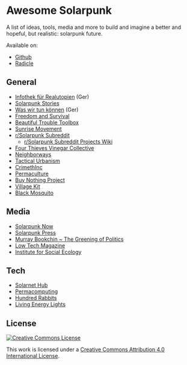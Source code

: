 # Awesome Solarpunk

A list of ideas, tools, media and more to build and imagine a better and hopeful, but realistic: solarpunk future.

Available on:

* [Github](https://github.com/Julian-1-2-3-4-5/awesome-solarpunk)
* [Radicle](https://app.radicle.xyz/nodes/seed.radicle.garden/rad:z4TskBPAPW4jw4TJQVPAPK7i5a7ba/tree15c1fd5d8c0a1fe716429a410b25a1e5f96fb1ea)

## General

* [Infothek für Realutopien](https://realutopien.info/) (Ger)
* [Solarpunk Stories](https://www.solarpunkstories.com/)
* [Was wir tun können](https://waswirtunkoennen.jetzt/) (Ger)
* [Freedom and Survival](https://freedomsurvival.org/)
* [Beautiful Trouble Toolbox](https://beautifultrouble.org/toolbox/)
* [Sunrise Movement](https://www.sunrisemovement.org/take-action/#get-started)
* [r/Solarpunk Subreddit](https://www.reddit.com/r/solarpunk)
	* [r/Solarpunk Subreddit Projects Wiki](https://www.reddit.com/r/solarpunk/wiki/projects/?rdt=46385)
* [Four Thieves Vinegar Collective](https://fourthievesvinegar.org/)
* [Neighborways](https://www.neighborways.com/what-is-a-neighborway#:%7E:text=What%20is%20a%20Neighborway%3F,in%20%E2%80%9Clow%2Dstress%20networks%E2%80%9D)
* [Tactical Urbanism](https://tacticalurbanismguide.com/)
* [CrimethInc](https://crimethinc.com/.)
* [Permaculture](https://imgur.com/a/101-permaculture-designs-downloadable-imgur-album-aTPS8)
* [Buy Nothing Project](https://buynothingproject.org/)
* [Village Kit](https://villagekit.com/)
* [Black Mosquito](https://black-mosquito.org/)

## Media
* [Solarpunk Now](https://www.solarpunkcast.net/)
* [Solarpunk Press](https://solarpunkpress.net/)
* [Murray Bookchin ~ The Greening of Politics](https://theanarchistlibrary.org/library/murray-bookchin-the-greening-of-politics)
* [Low Tech Magazine](https://solar.lowtechmagazine.com/)
* [Institute for Social Ecology](https://social-ecology.org/wp/)

## Tech
* [Solarnet Hub](https://solarnethub.com/)
* [Permacomputing](https://permacomputing.net/)
* [Hundred Rabbits](https://100r.co/site/home.html)
* [Living Energy Lights](https://livingenergylights.com/)


## License


[![Creative Commons License](http://i.creativecommons.org/l/by/4.0/88x31.png)](https://creativecommons.org/licenses/by/4.0/)

This work is licensed under a [Creative Commons Attribution 4.0 International License](http://creativecommons.org/licenses/by/4.0/).
